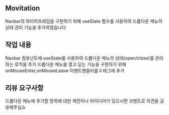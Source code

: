 ## Movitation
Navbar의 와이어프레임을 구현하기 위해 useState 함수를 사용하여 
드롭다운 메뉴의 상태 관리 기능을 추가하였습니다
## 작업 내용
Navbar 컴포넌트에 useState를 사용하여 드롭다운 메뉴의 상태(open/close)를 관리하는 로직을 추가
드롭다운 메뉴를 열고 닫는 기능을 구현하기 위해 onMouseEnter,onMouseLeave 이벤트핸들러를 li 태그에 추가
## 리뷰 요구사항
드롭다운 메뉴에 추가할 항목에 대한 제안이나 아이디어가 있으시면 
코멘트로 의견을 공유해주십쇼